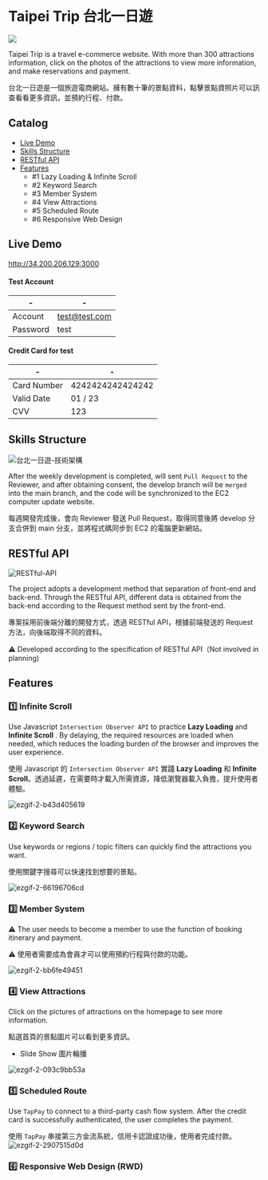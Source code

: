 # Taipei Trip 台北一日遊


![](https://i.imgur.com/PzYAbIc.jpg)

Taipei Trip is a travel e-commerce website. With more than 300 attractions information, click on the photos of the attractions to view more information, and make reservations and payment.


台北一日遊是一個旅遊電商網站。擁有數十筆的景點資料，點擊景點資照片可以訊查看看更多資訊，並預約行程、付款。

## Catalog
- [Live Demo](#live-demo)
- [Skills Structure](#skills-structure)
- [RESTful API](#restful-api)
- [Features](#features)
  - #1 Lazy Loading & Infinite Scroll
  - #2 Keyword Search
  - #3 Member System
  - #4 View Attractions
  - #5 Scheduled Route
  - #6 Responsive Web Design


## Live Demo


http://34.200.206.129:3000

#### Test Account
| - | - |
| -------- | -------- |
| Account | test@test.com |
| Password | test |

#### Credit Card for test
| - | - |
| -------- | -------- |
| Card Number	 | 4242424242424242 |
| Valid Date	 | 01 / 23 |
| CVV	 | 123 |

## Skills Structure
![台北一日遊-技術架構](https://user-images.githubusercontent.com/75563062/133192590-4eb4a1bd-8b64-436f-8c07-e8c1a2cede1d.png)

After the weekly development is completed, will sent `Pull Request` to the Reviewer, and after obtaining consent, the develop branch will be `merged` into the main branch, and the code will be synchronized to the EC2 computer update website.

每週開發完成後，會向 Reviewer 發送 Pull Request，取得同意後將 develop 分支合併到 main 分支，並將程式碼同步到 EC2 的電腦更新網站。


## RESTful API

![RESTful-API](https://user-images.githubusercontent.com/75563062/132503738-f72395fd-fa6c-4e72-bcda-62cf26673d63.png)

The project adopts a development method that separation of front-end and back-end. Through the RESTful API, different data is obtained from the back-end according to the Request method sent by the front-end.

專案採用前後端分離的開發方式，透過 RESTful API，根據前端發送的 Request 方法，向後端取得不同的資料。

⚠️ Developed according to the specification of RESTful API（Not involved in planning)



## Features

### 1️⃣ Infinite Scroll
Use Javascript `Intersection Observer API` to practice **Lazy Loading** and **Infinite Scroll** . By delaying, the required resources are loaded when needed, which reduces the loading burden of the browser and improves the user experience.

使用 Javascript 的 `Intersection Observer API` 實踐 **Lazy Loading** 和 **Infinite Scroll**。透過延遲，在需要時才載入所需資源，降低瀏覽器載入負擔，提升使用者體驗。


![ezgif-2-b43d405619](https://user-images.githubusercontent.com/92699251/169023608-3e32c378-5916-4eea-bcc7-556a791f1e4d.gif)






### 2️⃣ Keyword Search
Use keywords or regions / topic filters can quickly find the attractions you want.

使用關鍵字搜尋可以快速找到想要的景點。


![ezgif-2-66196706cd](https://user-images.githubusercontent.com/92699251/169029054-9eb102ac-ec90-4df4-83fe-2a11872d2023.gif)






### 3️⃣ Member System
⚠️ The user needs to become a member to use the function of booking itinerary and payment.

⚠️ 使用者需要成為會員才可以使用預約行程與付款的功能。


![ezgif-2-bb6fe49451](https://user-images.githubusercontent.com/92699251/169029437-ddc51090-a1cb-4481-ba03-4a3191a889c3.gif)

### 4️⃣ View Attractions
Click on the pictures of attractions on the homepage to see more information.

點選首頁的景點圖片可以看到更多資訊。

- Slide Show 圖片輪播

![ezgif-2-093c9bb53a](https://user-images.githubusercontent.com/92699251/169029740-9959fd04-c1c2-475b-9434-c454f3e69b3f.gif)



### 5️⃣ Scheduled Route
Use `TapPay` to connect to a third-party cash flow system. After the credit card is successfully authenticated, the user completes the payment.

使用 `TapPay` 串接第三方金流系統，信用卡認證成功後，使用者完成付款。
![ezgif-2-2907515d0d](https://user-images.githubusercontent.com/92699251/169029980-1977cd29-aab7-4b27-99e7-8324ff1743fa.gif)



### 6️⃣ Responsive Web Design (RWD)
